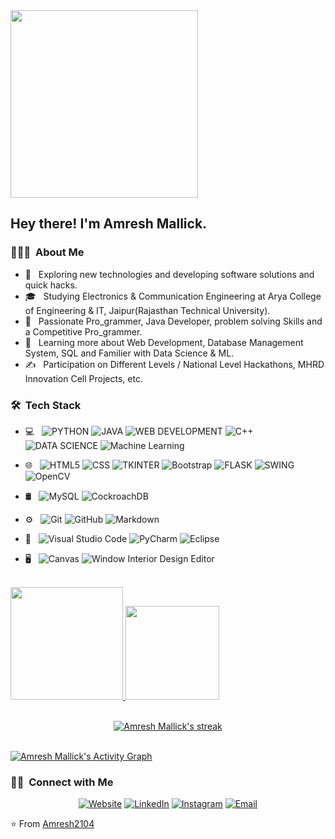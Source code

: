 <img height="300em" src="https://camo.githubusercontent.com/62da68eb62b1e5f175f7d1f0191dd89a653d7908feb22d37d4a0ab07365d6791/68747470733a2f2f6d656469612e67697068792e636f6d2f6d656469612f4d3967624264396e6244724f5475314d71782f67697068792e676966">

<h2> Hey there! I'm Amresh Mallick.</h2>

<h3> 👨🏻‍💻 &nbsp;About Me </h3>

- 🤔 &nbsp; Exploring new technologies and developing software solutions and quick hacks.
- 🎓 &nbsp; Studying Electronics & Communication Engineering at Arya College of Engineering & IT, Jaipur(Rajasthan Technical University).
- 💼 &nbsp; Passionate Pro_grammer, Java Developer, problem solving Skills and a Competitive Pro_grammer.
- 🌱 &nbsp; Learning more about Web Development, Database Management System, SQL and Familier with Data Science & ML.
- ✍️ &nbsp; Participation on Different Levels / National Level Hackathons, MHRD Innovation Cell Projects, etc.

<h3> 🛠 &nbsp;Tech Stack</h3>

- 💻 &nbsp;
  ![PYTHON](https://img.shields.io/badge/-Python-333333?style=flat&logo=python)
  ![JAVA](https://img.shields.io/badge/-Java-333333?style=flat&logo=Java&logoColor=007396)
  ![WEB DEVELOPMENT](https://img.shields.io/badge/-Web%20Development-333333?style=flat&logo=web%20development)
  ![C++](https://img.shields.io/badge/-C++-333333?style=flat&logo=cpp)
  ![DATA SCIENCE](https://img.shields.io/badge/-Data%20Science-333333?style=flat&logo=data%20science)
  ![Machine Learning](https://img.shields.io/badge/-ML-333333?style=flat&logo=ML)

- 🌐 &nbsp;
  ![HTML5](https://img.shields.io/badge/-HTML5-333333?style=flat&logo=HTML5)
  ![CSS](https://img.shields.io/badge/-CSS-333333?style=flat&logo=CSS3&logoColor=1572B6)
  ![TKINTER](https://img.shields.io/badge/-Tkinter-333333?style=flat&logo=tkinter)
  ![Bootstrap](https://img.shields.io/badge/-Bootstrap-333333?style=flat&logo=bootstrap&logoColor=563D7C)
  ![FLASK](https://img.shields.io/badge/-Flask-333333?style=flat&logo=flask)
  ![SWING](https://img.shields.io/badge/-Swing-333333?style=flat&logo=Swing)
  ![OpenCV](https://img.shields.io/badge/-OpenCV-333333?style=flat&logo=OpenCV)
- 🛢 &nbsp;
  ![MySQL](https://img.shields.io/badge/-MySQL-333333?style=flat&logo=mysql)
  ![CockroachDB](https://img.shields.io/badge/-MongoDB-333333?style=flat&logo=mongodb)
- ⚙️ &nbsp;
  ![Git](https://img.shields.io/badge/-Git-333333?style=flat&logo=git)
  ![GitHub](https://img.shields.io/badge/-GitHub-333333?style=flat&logo=github)
  ![Markdown](https://img.shields.io/badge/-Markdown-333333?style=flat&logo=markdown)
- 🔧 &nbsp;
  ![Visual Studio Code](https://img.shields.io/badge/-Visual%20Studio%20Code-333333?style=flat&logo=visual-studio-code&logoColor=007ACC)
  ![PyCharm](https://img.shields.io/badge/-Pycharm-333333?style=flat&logo=Pycharm-code&logoColor=007ACC)
  ![Eclipse](https://img.shields.io/badge/-Eclipse-333333?style=flat&logo=eclipse-ide&logoColor=2C2255)
- 🖥 &nbsp;
  ![Canvas](https://img.shields.io/badge/-Photoshop-333333?style=flat&logo=adobe-photoshop)
  ![Window Interior Design Editor](https://img.shields.io/badge/-InDesign-333333?style=flat&logo=adobe-indesign)

<br/>

<a href="https://github.com/Ranjan2104">
  <img height="180em" src="https://github-readme-stats.vercel.app/api?username=Ranjan2104&&show_icons=true&title_color=ffffff&icon_color=bb2acf&text_color=daf7dc&bg_color=151515" />
  <img height="150em" src="https://github-readme-stats.vercel.app/api/top-langs/?username=Ranjan2104&theme=buefy&layout=compact" />
</a>

<br/>
<br/>
<p align="center">
    <a href="https://github.com/Ranjan2104/github-readme-streak-stats">
        <img title="🔥 Get streak stats for your profile at git.io/streak-stats" alt="Amresh Mallick's streak" src="https://github-readme-streak-stats.herokuapp.com/?user=Ranjan2104&theme=black-ice&hide_border=true&stroke=0000&background=060A0CD0"/>
    </a>
</p>
<br/>
<a href="https://github.com/Ranjan2104/github-readme-activity-graph"><img alt="Amresh Mallick's Activity Graph" src="https://activity-graph.herokuapp.com/graph?username=Ranjan2104&bg_color=0D1117&color=5BCDEC&line=5BCDEC&point=FFFFFF&hide_border=true" /></a>
</br>
<h3> 🤝🏻 &nbsp;Connect with Me </h3>

<p align="center">
<a href="http://www.amresh.epizy.com/"><img alt="Website" src="https://img.shields.io/badge/Website-www.amresh.epizy.com-blue?style=flat-square&logo=google-chrome"></a>
<a href="https://www.linkedin.com/in/amresh-mallick-07bba218a/"><img alt="LinkedIn" src="https://img.shields.io/badge/LinkedIn-Amresh%20Mallick-blue?style=flat-square&logo=linkedin"></a>
<a href="https://www.instagram.com/ranjan_amresh_2104/"><img alt="Instagram" src="https://img.shields.io/badge/Instagram-amresh__-blue?style=flat-square&logo=instagram"></a>
<a href="mailto:ranjan.amresh100@gmail.com"><img alt="Email" src="https://img.shields.io/badge/Email-ranjan.amresh100@gmail.com-blue?style=flat-square&logo=gmail"></a>
</p>

⭐️ From [Amresh2104](https://github.com/Ranjan2104)
